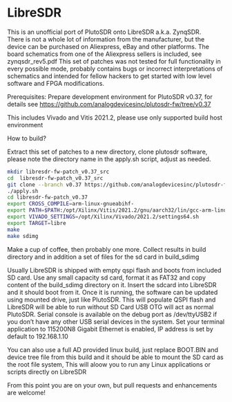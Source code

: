 # LibreSDR
This is an unofficial port of PlutoSDR onto LibreSDR a.k.a. ZynqSDR.              
There is not a whole lot of information from the manufacturer, but the device can be purchased on Aliexpress, eBay and other platforms.
The board schematics from one of the Aliexpress sellers is included, see zynqsdr_rev5.pdf
This set of patches was not tested for full functionality in every possible mode, probably contains bugs or incorrect interpretations of schematics and intended for fellow hackers to get started with low level software and FPGA modifications.

Prerequisites:
Prepare development environment for PlutoSDR v0.37, for details see 
https://github.com/analogdevicesinc/plutosdr-fw/tree/v0.37

This includes Vivado and Vitis 2021.2, please use only supported build host environment

How to build?

Extract this set of patches to a new directory, clone plutosdr software, please note the directory name in the apply.sh script, adjust as needed.  
```sh
mkdir libresdr-fw-patch_v0.37_src
cd  libresdr-fw-patch_v0.37_src
git clone --branch v0.37 https://github.com/analogdevicesinc/plutosdr-fw.git  libresdr-fw-patch_v0.37
./apply.sh
cd libresdr-fw-patch_v0.37
export CROSS_COMPILE=arm-linux-gnueabihf-
export PATH=$PATH:/opt/Xilinx/Vitis/2021.2/gnu/aarch32/lin/gcc-arm-linux-gnueabi/bin
export VIVADO_SETTINGS=/opt/Xilinx/Vivado/2021.2/settings64.sh
export TARGET=libre
make
make sdimg
```
Make a cup of coffee, then probably one more.
Collect results in build directory and in addition a set of files for the sd card in build_sdimg

Usually LibreSDR is shipped with empty qspi flash and boots from included SD card.
Use any small capacity sd card, format it as FAT32 and copy content of the build_sdimg directory on it. Insert the sdcard into LibreSDR and it should boot from it.
Once it is running, the software can be updated using mounted drive, just like PlutoSDR.
This will populate QSPI flash and LibreSDR will be able to run without SD Card
USB OTG will act as normal PlutoSDR.
Serial console is available on the debug port as /dev/ttyUSB2 if you don’t have any other USB serial devices in the system. Set your terminal application to 115200N8
Gigabit Ethernet is enabled, IP address is set by default to 192.168.1.10

You can also use a full AD provided linux build, just replace BOOT.BIN and device tree file from this build and it should be able to mount the SD card as the root file system, This will aloow you to run any Linux applications or scripts directly on LibreSDR

From this point you are on your own, but pull requests and enhancements are welcome!


